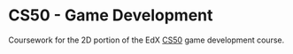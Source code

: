 # CS50 - Game Development
Coursework for the 2D portion of the EdX [CS50](https://learning.edx.org/course/course-v1:HarvardX+CS50G+Games/home) game development course.
